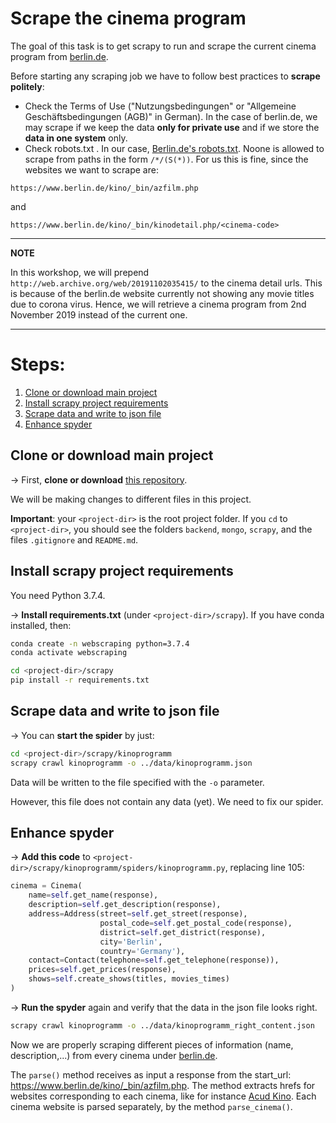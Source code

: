 # Scrape the cinema program

The goal of this task is to get scrapy to run and scrape the current cinema program from [berlin.de](https://www.berlin.de/kino/_bin/azfilm.php).

Before starting any scraping job we have to follow best practices to **scrape politely**:
* Check the Terms of Use ("Nutzungsbedingungen" or "Allgemeine Geschäftsbedingungen (AGB)" in German). In the case of berlin.de, we may scrape if we keep the data **only for private use** and if we store the **data in one system** only.
* Check robots.txt . In our case, [Berlin.de's robots.txt](https://www.berlin.de/robots.txt). Noone is allowed to scrape from paths in the form `/*/(S(*))`. For us this is fine, since the websites we want to scrape are:

`https://www.berlin.de/kino/_bin/azfilm.php`

and

`https://www.berlin.de/kino/_bin/kinodetail.php/<cinema-code>`

---
**NOTE**

In this workshop, we will prepend `http://web.archive.org/web/20191102035415/` to the cinema detail urls. This is because of the berlin.de website currently not showing any movie titles due to corona virus. Hence, we will retrieve a cinema program from 2nd November 2019 instead of the current one.

---

# Steps:

1. [Clone or download main project](#step1)
2. [Install scrapy project requirements](#step2)
3. [Scrape data and write to json file](#step3)
4. [Enhance spyder](#step4)


## Clone or download main project <a name="step1"></a>

&#8594; First, **clone or download** [this repository](https://github.com/laufergall/movies-knowledgegraph/tree/workshop).

We will be making changes to different files in this project.

**Important**: your `<project-dir>` is the root project folder. If you `cd` to `<project-dir>`, you should see the folders `backend`, `mongo`, `scrapy`, and the files `.gitignore` and `README.md`.


## Install scrapy project requirements <a name="step2"></a>

You need Python 3.7.4.

&#8594; **Install requirements.txt** (under `<project-dir>/scrapy`). If you have conda installed, then:

```bash
conda create -n webscraping python=3.7.4
conda activate webscraping

cd <project-dir>/scrapy
pip install -r requirements.txt
```


## Scrape data and write to json file <a name="step3"></a>

&#8594; You can **start the spider** by just:

```bash
cd <project-dir>/scrapy/kinoprogramm
scrapy crawl kinoprogramm -o ../data/kinoprogramm.json
```

Data will be written to the file specified with the `-o` parameter.

However, this file does not contain any data (yet). We need to fix our spider.


## Enhance spyder <a name="step4"></a>

&#8594; **Add this code** to `<project-dir>/scrapy/kinoprogramm/spiders/kinoprogramm.py`, replacing line 105:

```python
cinema = Cinema(
	name=self.get_name(response),
	description=self.get_description(response),
	address=Address(street=self.get_street(response),
					postal_code=self.get_postal_code(response),
					district=self.get_district(response),
					city='Berlin',
					country='Germany'),
	contact=Contact(telephone=self.get_telephone(response)),
	prices=self.get_prices(response),
	shows=self.create_shows(titles, movies_times)
)
```

&#8594; **Run the spyder** again and verify that the data in the json file looks right.

```bash
scrapy crawl kinoprogramm -o ../data/kinoprogramm_right_content.json
```

Now we are properly scraping different pieces of information (name, description,...) from every cinema under [berlin.de](https://www.berlin.de/kino/_bin/azfilm.php).

The `parse()` method receives as input a response from the start_url: https://www.berlin.de/kino/_bin/azfilm.php. The method extracts hrefs for websites corresponding to each cinema, like for instance [Acud Kino](https://www.berlin.de/kino/_bin/kinodetail.php/30151). Each cinema website is parsed separately, by the method `parse_cinema()`. 
